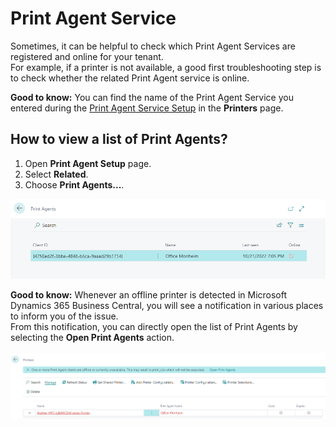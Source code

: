 # Print Agent Service

Sometimes, it can be helpful to check which Print Agent Services are registered and online for your tenant.  
For example, if a printer is not available, a good first troubleshooting step is to check whether the related Print Agent service is online.

<div class="alert alert-info">
    <i class="fa-duotone fa-thin fa-lightbulb fa-lg"></i> <strong>Good to know:</strong>
	You can find the name of the Print Agent Service you entered during the <a href="print-agent-service-installation.md">Print Agent Service Setup</a> in the <b>Printers</b> page.
</div>

## How to view a list of Print Agents?

 1. Open **Print Agent Setup** page.
 2. Select **Related**.
 3. Choose **Print Agents...**.

![Print Agents](/assets/images/365-business-print-agent/c982001222cfac7a39a3afe60ad8e9df282ed1fee0a6b8fdf36b8983db709b82.png)  

<div class="alert alert-info">
    <i class="fa-duotone fa-thin fa-lightbulb fa-lg"></i> <strong>Good to know:</strong>
	Whenever an offline printer is detected in Microsoft Dynamics 365 Business Central, you will see a notification in various places to inform you of the issue.<br>  
    From this notification, you can directly open the list of Print Agents by selecting the <b>Open Print Agents</b> action.<br><br>	
	<img src="/assets/images/365-business-print-agent/963a4f085cf47531b7d709717d63ff7de1138bd64bc34fc0d5c1215156b8e087.png">  
</div>

